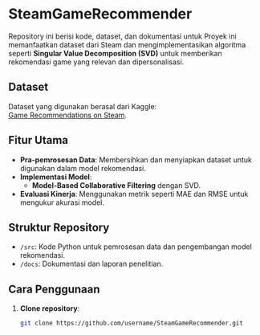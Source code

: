 # SteamGameRecommender

Repository ini berisi kode, dataset, dan dokumentasi untuk Proyek ini memanfaatkan dataset dari Steam dan mengimplementasikan algoritma seperti **Singular Value Decomposition (SVD)** untuk memberikan rekomendasi game yang relevan dan dipersonalisasi.

## Dataset  
Dataset yang digunakan berasal dari Kaggle:  
[Game Recommendations on Steam](https://www.kaggle.com/datasets/mohamedtarek01234/steam-games-reviews-and-rankings/data?select=steam_game_reviews.csv).  

## Fitur Utama
- **Pra-pemrosesan Data**: Membersihkan dan menyiapkan dataset untuk digunakan dalam model rekomendasi.
- **Implementasi Model**: 
  - **Model-Based Collaborative Filtering** dengan SVD.
- **Evaluasi Kinerja**: Menggunakan metrik seperti MAE dan RMSE untuk mengukur akurasi model.

## Struktur Repository
- `/src`: Kode Python untuk pemrosesan data dan pengembangan model rekomendasi.
- `/docs`: Dokumentasi dan laporan penelitian.

## Cara Penggunaan
1. **Clone repository**:  
   ```bash
   git clone https://github.com/username/SteamGameRecommender.git
